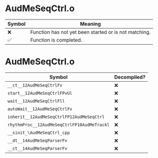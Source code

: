 # AudMeSeqCtrl.o
| Symbol | Meaning 
| ------------- | ------------- 
| :x: | Function has not yet been started or is not matching. 
| :white_check_mark: | Function is completed. 


# AudMeSeqCtrl.o
| Symbol | Decompiled? |
| ------------- | ------------- |
| `__ct__12AudMeSeqCtrlFv` | :x: |
| `start__12AudMeSeqCtrlFPvUl` | :x: |
| `wait__12AudMeSeqCtrlFll` | :x: |
| `autoWait__12AudMeSeqCtrlFv` | :x: |
| `inherit__12AudMeSeqCtrlFP12AudMeSeqCtrl` | :x: |
| `rhythmProc__12AudMeSeqCtrlFP10AudMeTrackl` | :x: |
| `__sinit_\AudMeSeqCtrl_cpp` | :x: |
| `__dt__14AudMeSeqParserFv` | :x: |
| `__ct__14AudMeSeqParserFv` | :x: |
